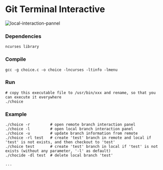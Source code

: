 # Git Terminal Interactive

![local-interaction-pannel]("https://github.com/poemdistance/Git-Terminal-Interactive/blob/add_picture/interaction_pannel.png" 'local-interaction-pannel')

### Dependencies

    ncurses library

### Compile

    gcc -g choice.c -o choice -lncurses -ltinfo -lmenu

### Run

    # copy this executable file to /usr/bin/xxx and rename, so that you can execute it everywhere
    ./choice 

### Example

    ./choice -r         # open remote branch interaction panel
    ./choice -l         # open local branch interaction panel
    ./choice -u         # update branch information from remote
    ./choice -rl test   # create 'test' branch in remote and local if 'test' is not exists, and then checkout to 'test'
    ./choice test       # create 'test' branch in local if 'test' is not exists (without any parameter, '-l' as default)
    ./chocide -dl test  # delete local branch 'test'

    ...
